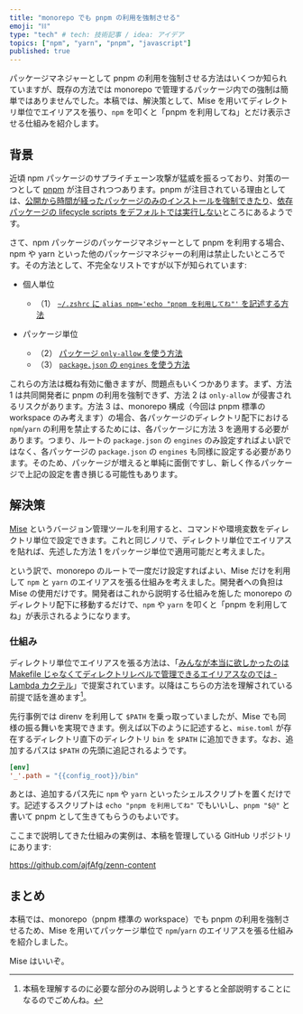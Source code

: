 ```yaml
---
title: "monorepo でも pnpm の利用を強制させる"
emoji: "⛓️"
type: "tech" # tech: 技術記事 / idea: アイデア
topics: ["npm", "yarn", "pnpm", "javascript"]
published: true
---
```


パッケージマネジャーとして pnpm の利用を強制させる方法はいくつか知られていますが、既存の方法では monorepo で管理するパッケージ内での強制は簡単ではありませんでした。本稿では、解決策として、Mise を用いてディレクトリ単位でエイリアスを張り、`npm` を叩くと「pnpm を利用してね」とだけ表示させる仕組みを紹介します。

## 背景

近頃 npm パッケージのサプライチェーン攻撃が猛威を振るっており、対策の一つとして [pnpm](https://pnpm.io/) が注目されつつあります。pnpm が注目されている理由としては、[公開から時間が経ったパッケージのみのインストールを強制できたり](https://pnpm.io/settings#minimumreleaseage)、[依存パッケージの lifecycle scripts をデフォルトでは実行しない](https://socket.dev/blog/pnpm-10-0-0-blocks-lifecycle-scripts-by-default)ところにあるようです。

さて、npm パッケージのパッケージマネジャーとして pnpm を利用する場合、npm や yarn といった他のパッケージマネジャーの利用は禁止したいところです。その方法として、不完全なリストですが以下が知られています:

- 個人単位
  - （1） [`~/.zshrc` に `alias npm='echo "pnpm を利用してね"'` を記述する方法](https://zenn.dev/link/comments/78e6a55c279d8d)
- パッケージ単位

  - （2） [パッケージ `only-allow` を使う方法](https://www.npmjs.com/package/only-allow)
  - （3） [`package.json` の `engines` を使う方法](https://qiita.com/suin/items/a7bf214f48eb9b2d9afc)

これらの方法は概ね有効に働きますが、問題点もいくつかあります。まず、方法 1 は共同開発者に pnpm の利用を強制できず、方法 2 は `only-allow` が侵害されるリスクがあります。方法 3 は、monorepo 構成（今回は pnpm 標準の workspace のみ考えます）の場合、各パッケージのディレクトリ配下における `npm`/`yarn` の利用を禁止するためには、各パッケージに方法 3 を適用する必要があります。つまり、ルートの `package.json` の `engines` のみ設定すればよい訳ではなく、各パッケージの `package.json` の `engines` も同様に設定する必要があります。そのため、パッケージが増えると単純に面倒ですし、新しく作るパッケージで上記の設定を書き損じる可能性もあります。

## 解決策

[Mise](https://mise.jdx.dev/) というバージョン管理ツールを利用すると、コマンドや環境変数をディレクトリ単位で設定できます。これと同じノリで、ディレクトリ単位でエイリアスを貼れば、先述した方法 1 をパッケージ単位で適用可能だと考えました。

という訳で、monorepo のルートで一度だけ設定すればよい、Mise だけを利用して `npm` と `yarn` のエイリアスを張る仕組みを考えました。開発者への負担は Mise の使用だけです。開発者はこれから説明する仕組みを施した monorepo のディレクトリ配下に移動するだけで、`npm` や `yarn` を叩くと「pnpm を利用してね」が表示されるようになります。

### 仕組み

ディレクトリ単位でエイリアスを張る方法は、「[みんなが本当に欲しかったのは Makefile じゃなくてディレクトリレベルで管理できるエイリアスなのでは - Lambda カクテル](https://blog.3qe.us/entry/2025/07/14/000748)」で提案されています。以降はこちらの方法を理解されている前提で話を進めます[^sorry]。

[^sorry]: 本稿を理解するのに必要な部分のみ説明しようとすると全部説明することになるのでごめんね。

先行事例では direnv を利用して `$PATH` を乗っ取っていましたが、Mise でも同様の振る舞いを実現できます。例えば以下のように記述すると、`mise.toml` が存在するディレクトリ直下のディレクトリ `bin` を `$PATH` に追加できます。なお、追加するパスは `$PATH` の先頭に追記されるようです。

```toml
[env]
'_'.path = "{{config_root}}/bin"
```

あとは、追加するパス先に `npm` や `yarn` といったシェルスクリプトを置くだけです。記述するスクリプトは `echo "pnpm を利用してね"` でもいいし、`pnpm "$@"` と書いて pnpm として生きてもらうのもよいです。

ここまで説明してきた仕組みの実例は、本稿を管理している GitHub リポジトリにあります:

https://github.com/ajfAfg/zenn-content

## まとめ

本稿では、monorepo（pnpm 標準の workspace）でも pnpm の利用を強制させるため、Mise を用いてパッケージ単位で `npm`/`yarn` のエイリアスを張る仕組みを紹介しました。

Mise はいいぞ。
